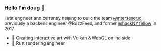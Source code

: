 ### Hello I'm <a href="https://dougrudolph.com">doug</a> 👋

First engineer and currently helping to build the team <a href="https://interseller.io">@interseller.io</a>, previously a backend engineer @BuzzFeed, and former <a href="https://hackny.org/">@hackNY fellow</a> in 2017

- 🎨 Creating interactive art with Vulkan & WebGL on the side
- 🦀 Rust rendering engineer   
